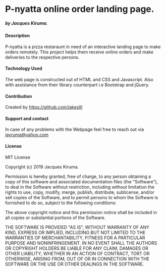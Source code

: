 # P-nyatta online order landing page.
##### by Jacques Kiruma.
#### Description
P-nyatta is a pizza restaraunt in need of an interactive landing page to make orders remotely. This project helps them receive online orders and make deliveries to the respective persons.

#### Technology Used
The web page is constructed out of HTML and CSS and Javascript. Also with assistance from their library counterpart i.e Bootstrap and jQuery.

#### Contribution
Created by https://github.com/jakesIII

#### Support and contact
In case of any problems with the Webpage feel free to reach out via jayruma@yahoo.com

#### License
MIT License

Copyright (c) 2019 Jacques Kiruma.

Permission is hereby granted, free of charge, to any person obtaining a copy
of this software and associated documentation files (the "Software"), to deal
in the Software without restriction, including without limitation the rights
to use, copy, modify, merge, publish, distribute, sublicense, and/or sell
copies of the Software, and to permit persons to whom the Software is
furnished to do so, subject to the following conditions:

The above copyright notice and this permission notice shall be included in all
copies or substantial portions of the Software.

THE SOFTWARE IS PROVIDED "AS IS", WITHOUT WARRANTY OF ANY KIND, EXPRESS OR
IMPLIED, INCLUDING BUT NOT LIMITED TO THE WARRANTIES OF MERCHANTABILITY,
FITNESS FOR A PARTICULAR PURPOSE AND NONINFRINGEMENT. IN NO EVENT SHALL THE
AUTHORS OR COPYRIGHT HOLDERS BE LIABLE FOR ANY CLAIM, DAMAGES OR OTHER
LIABILITY, WHETHER IN AN ACTION OF CONTRACT, TORT OR OTHERWISE, ARISING FROM,
OUT OF OR IN CONNECTION WITH THE SOFTWARE OR THE USE OR OTHER DEALINGS IN THE
SOFTWARE.